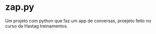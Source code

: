 # zap.py
Um projeto com python que faz um app de conversas, proejeto feito no curso da Hastag treinamentos. 
